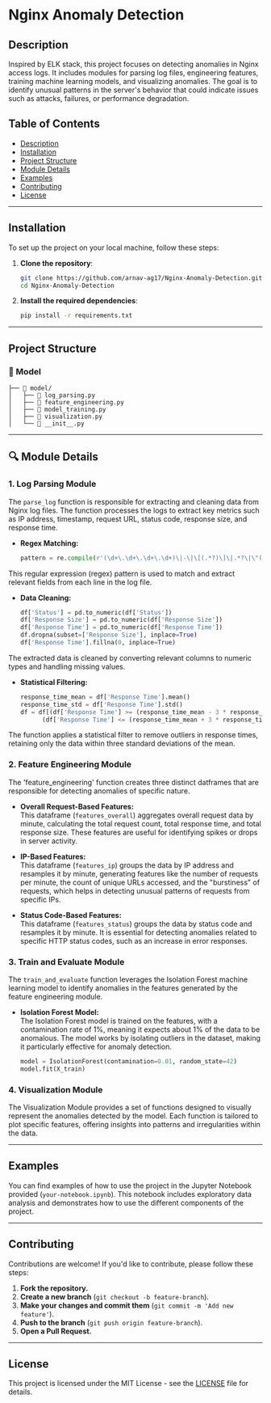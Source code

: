 # Nginx Anomaly Detection

## Description
Inspired by ELK stack, this project focuses on detecting anomalies in Nginx access logs. It includes modules for parsing log files, engineering features, training machine learning models, and visualizing anomalies. The goal is to identify unusual patterns in the server's behavior that could indicate issues such as attacks, failures, or performance degradation.

## Table of Contents
- [Description](#description)
- [Installation](#installation)
- [Project Structure](#project-structure)
- [Module Details](#module-details)
- [Examples](#examples)
- [Contributing](#contributing)
- [License](#license)
  
---

## Installation
To set up the project on your local machine, follow these steps:

1. **Clone the repository**:
   ```bash
   git clone https://github.com/arnav-ag17/Nginx-Anomaly-Detection.git
   cd Nginx-Anomaly-Detection
2. **Install the required dependencies**:
   ```bash
   pip install -r requirements.txt
---
## Project Structure

### 📁 Model

    ├── 📂 model/
    │   ├── 📝 log_parsing.py
    │   ├── 📝 feature_engineering.py
    │   ├── 📝 model_training.py
    │   ├── 📝 visualization.py
    │   └── 📝 __init__.py

---
## 🔍 Module Details

### 1. Log Parsing Module
The `parse_log` function is responsible for extracting and cleaning data from Nginx log files. The function processes the logs to extract key metrics such as IP address, timestamp, request URL, status code, response size, and response time.
- **Regex Matching:**
  ```python
  pattern = re.compile(r'(\d+\.\d+\.\d+\.\d+)\|-\|\[(.*?)\]\|.*?\|\"(.*?)\"\|(\d+)\|(\d+)\|.*?\|.*?\|.*?\|(\d+\.\d+)\|-')
 This regular expression (regex) pattern is used to match and extract relevant fields from each line in the log file.
- **Data Cleaning:**
  ```python
  df['Status'] = pd.to_numeric(df['Status'])
  df['Response Size'] = pd.to_numeric(df['Response Size'])
  df['Response Time'] = pd.to_numeric(df['Response Time'])
  df.dropna(subset=['Response Size'], inplace=True)
  df['Response Time'].fillna(0, inplace=True)
 The extracted data is cleaned by converting relevant columns to numeric types and handling missing values.

- **Statistical Filtering:**
  ```python
  response_time_mean = df['Response Time'].mean()
  response_time_std = df['Response Time'].std()
  df = df[(df['Response Time'] >= (response_time_mean - 3 * response_time_std)) & 
        (df['Response Time'] <= (response_time_mean + 3 * response_time_std))]
 The function applies a statistical filter to remove outliers in response times, retaining only the data within three standard deviations of the mean.

### 2. Feature Engineering Module
The 'feature_engineering' function creates three distinct datframes that are responsible for detecting anomalies of specific nature. 

- **Overall Request-Based Features:**  
  This dataframe (`features_overall`) aggregates overall request data by minute, calculating the total request count, total response time, and total response size. These features are useful for identifying spikes or drops in server activity.

- **IP-Based Features:**  
  This dataframe (`features_ip`) groups the data by IP address and resamples it by minute, generating features like the number of requests per minute, the count of unique URLs accessed, and the "burstiness" of requests, which helps in detecting unusual patterns of requests from specific IPs.

- **Status Code-Based Features:**  
  This dataframe (`features_status`) groups the data by status code and resamples it by minute. It is essential for detecting anomalies related to specific HTTP status codes, such as an increase in error responses.

### 3. Train and Evaluate Module

The `train_and_evaluate` function leverages the Isolation Forest machine learning model to identify anomalies in the features generated by the feature engineering module.

- **Isolation Forest Model:**  
  The Isolation Forest model is trained on the features, with a contamination rate of 1%, meaning it expects about 1% of the data to be anomalous. The model works by isolating outliers in the dataset, making it particularly effective for anomaly detection.
  ```python
  model = IsolationForest(contamination=0.01, random_state=42)
  model.fit(X_train)

### 4. Visualization Module

The Visualization Module provides a set of functions designed to visually represent the anomalies detected by the model. Each function is tailored to plot specific features, offering insights into patterns and irregularities within the data. 

---
## Examples

You can find examples of how to use the project in the Jupyter Notebook provided (`your-notebook.ipynb`). This notebook includes exploratory data analysis and demonstrates how to use the different components of the project.

---
## Contributing

Contributions are welcome! If you'd like to contribute, please follow these steps:

1. **Fork the repository.**
2. **Create a new branch** (`git checkout -b feature-branch`).
3. **Make your changes and commit them** (`git commit -m 'Add new feature'`).
4. **Push to the branch** (`git push origin feature-branch`).
5. **Open a Pull Request.**

---
## License

This project is licensed under the MIT License - see the [LICENSE](LICENSE) file for details.
